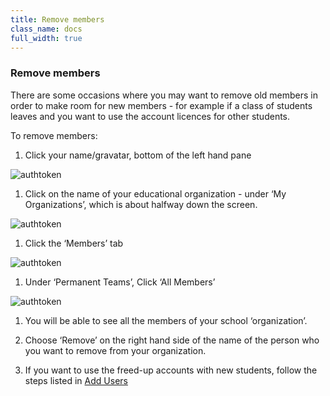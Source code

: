```yaml
---
title: Remove members
class_name: docs
full_width: true
---
```


### Remove members

There are some occasions where you may want to remove old members in order to make room for new members - for example if a class of students leaves and you want to use the account licences for other students.

To remove members:

1. Click your name/gravatar, bottom of the left hand pane
<img alt="authtoken" src="/img/docs/class_administration/profilepic.png" class="simple"/>

1. Click on the name of your  educational organization - under ‘My Organizations’, which is about halfway down the screen. 
<img alt="authtoken" src="/img/docs/class_administration/addteachers/myschoolorg.png" class="simple"/>

1. Click the ‘Members’ tab
<img alt="authtoken" src="/img/docs/manage_organization/memberstab.png" class="simple"/>

1. Under ‘Permanent Teams’, Click ‘All Members’
<img alt="authtoken" src="/img/docs/manage_organization/members.png" class="simple"/>

1. You will be able to see all the members of your school ‘organization’.
1. Choose ‘Remove’ on the right hand side of the name of the person who you want to remove from your organization.


1. If you want to use the freed-up accounts with new students, follow the steps listed in [Add Users](/docs/teacher/create/addstudents)

